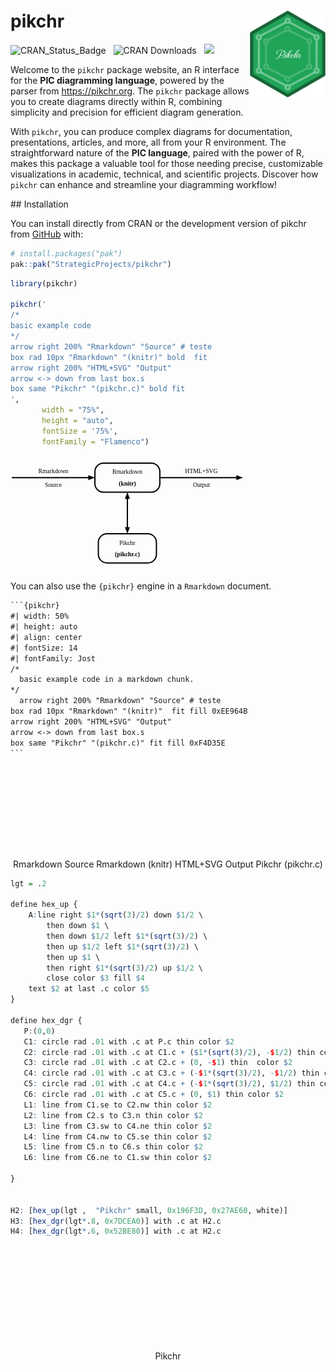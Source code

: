 
<!-- README.md is generated from README.Rmd. Please edit that file -->

# pikchr <a href="https://github.com/StrategicProjects/pikchr"><img src="man/figures/logo.png" align="right" height="139" alt="pikchr website" /></a>

<!-- badges: start -->

![CRAN_Status_Badge](https://www.r-pkg.org/badges/version/pikchr)  
![CRAN Downloads](https://cranlogs.r-pkg.org/badges/grand-total/pikchr)
  ![](https://img.shields.io/badge/devel%20version-1.0.4-blue.svg)
<!-- badges: end -->

Welcome to the `pikchr` package website, an R interface for the **PIC
diagramming language**, powered by the parser from <https://pikchr.org>.
The `pikchr` package allows you to create diagrams directly within R,
combining simplicity and precision for efficient diagram generation.

With `pikchr`, you can produce complex diagrams for documentation,
presentations, articles, and more, all from your R environment. The
straightforward nature of the **PIC language**, paired with the power of
R, makes this package a valuable tool for those needing precise,
customizable visualizations in academic, technical, and scientific
projects. Discover how `pikchr` can enhance and streamline your
diagramming workflow!

\## Installation

You can install directly from CRAN or the development version of pikchr
from [GitHub](https://github.com/) with:

``` r
# install.packages("pak")
pak::pak("StrategicProjects/pikchr")
```

``` r
library(pikchr)

pikchr('
/*
basic example code
*/
arrow right 200% "Rmarkdown" "Source" # teste
box rad 10px "Rmarkdown" "(knitr)" bold  fit
arrow right 200% "HTML+SVG" "Output" 
arrow <-> down from last box.s
box same "Pikchr" "(pikchr.c)" bold fit
',
       width = "75%", 
       height = "auto",
       fontSize = '75%',
       fontFamily = "Flamenco")
```

<svg style='width:75%;height:auto;font-size:75%;font-family:Flamenco;margin:10px 0 10px 0;' xmlns='http://www.w3.org/2000/svg'  class="pikchr" viewBox="0 0 409.075 177.12" data-pikchr-date="20250321215505"><def><style type="text/css">@import url(https://fonts.googleapis.com/css2?family=Flamenco:wght@300;400);</style></def>
<polygon points="146.16,27.36 134.64,31.68 134.64,23.04" style="fill:rgb(0,0,0)"/>
<path d="M2.16,27.36L140.4,27.36"  style="fill:none;stroke-width:2.16;stroke:rgb(0,0,0);" />
<text lengthAdjust="spacingAndGlyphs"  x="74.16" y="15.66" text-anchor="middle" fill="rgb(0,0,0)" dominant-baseline="central">Rmarkdown</text>
<text x="74.16" y="39.06" text-anchor="middle" fill="rgb(0,0,0)" dominant-baseline="central">Source</text>
<path d="M161.16,52.56L243.595,52.56A15 15 0 0 0 258.595 37.56L258.595,17.16A15 15 0 0 0 243.595 2.16L161.16,2.16A15 15 0 0 0 146.16 17.16L146.16,37.56A15 15 0 0 0 161.16 52.56Z"  style="fill:none;stroke-width:2.16;stroke:rgb(0,0,0);" />
<text x="202.378" y="17.28" text-anchor="middle" fill="rgb(0,0,0)" dominant-baseline="central">Rmarkdown</text>
<text x="202.378" y="37.44" text-anchor="middle" font-weight="bold" fill="rgb(0,0,0)" dominant-baseline="central">(knitr)</text>
<polygon points="402.595,27.36 391.075,31.68 391.075,23.04" style="fill:rgb(0,0,0)"/>
<path d="M258.595,27.36L396.835,27.36"  style="fill:none;stroke-width:2.16;stroke:rgb(0,0,0);" />
<text x="330.595" y="15.66" text-anchor="middle" fill="rgb(0,0,0)" dominant-baseline="central">HTML+SVG</text>
<text x="330.595" y="39.06" text-anchor="middle" fill="rgb(0,0,0)" dominant-baseline="central">Output</text>
<polygon points="202.378,52.56 206.698,64.08 198.058,64.08" style="fill:rgb(0,0,0)"/>
<polygon points="202.378,124.56 198.058,113.04 206.698,113.04" style="fill:rgb(0,0,0)"/>
<path d="M202.378,58.32L202.378,118.8"  style="fill:none;stroke-width:2.16;stroke:rgb(0,0,0);" />
<path d="M167.076,174.96L237.68,174.96A15 15 0 0 0 252.68 159.96L252.68,139.56A15 15 0 0 0 237.68 124.56L167.076,124.56A15 15 0 0 0 152.076 139.56L152.076,159.96A15 15 0 0 0 167.076 174.96Z"  style="fill:none;stroke-width:2.16;stroke:rgb(0,0,0);" />
<text x="202.378" y="139.68" text-anchor="middle" fill="rgb(0,0,0)" dominant-baseline="central">Pikchr</text>
<text x="202.378" y="159.84" text-anchor="middle" font-weight="bold" fill="rgb(0,0,0)" dominant-baseline="central">(pikchr.c)</text>
</svg>

You can also use the `{pikchr}` engine in a `Rmarkdown` document.

```` default
```{pikchr}
#| width: 50%
#| height: auto
#| align: center
#| fontSize: 14
#| fontFamily: Jost
/*
  basic example code in a markdown chunk.
*/
  arrow right 200% "Rmarkdown" "Source" # teste
box rad 10px "Rmarkdown" "(knitr)"  fit fill 0xEE964B
arrow right 200% "HTML+SVG" "Output" 
arrow <-> down from last box.s
box same "Pikchr" "(pikchr.c)" fit fill 0xF4D35E
```
````

<div class="container_pikchr inline-svg unnamed-chunk-5"
style="text-align:center;">

<svg style="width:50%;height:auto;font-size:14;font-family:Jost;margin:10px 0 10px 0;" xmlns="http://www.w3.org/2000/svg" class="pikchr inline-svg  unnamed-chunk-5" viewBox="0 0 409.075 177.12" data-pikchr-date="20250321215505">

<def><style type="text/css">@import
url(<https://fonts.googleapis.com/css2?family=Jost:ital,wght@0,100;0,200;0,300;0,400;0,500;0,600;0,700;0,800;0,900;1,100;1,200;1,300;1,400;1,500;1,600;1,700;1,800;1,900>);</style></def>
<polygon points="146.16,27.36 134.64,31.68 134.64,23.04" style="fill:rgb(0,0,0)"/>
<path d="M2.16,27.36L140.4,27.36"  style="fill:none;stroke-width:2.16;stroke:rgb(0,0,0);" />
<text lengthAdjust="spacingAndGlyphs"  x="74.16" y="15.66" text-anchor="middle" fill="rgb(0,0,0)" dominant-baseline="central">Rmarkdown</text>
<text x="74.16" y="39.06" text-anchor="middle" fill="rgb(0,0,0)" dominant-baseline="central">Source</text>
<path d="M161.16,52.56L243.595,52.56A15 15 0 0 0 258.595 37.56L258.595,17.16A15 15 0 0 0 243.595 2.16L161.16,2.16A15 15 0 0 0 146.16 17.16L146.16,37.56A15 15 0 0 0 161.16 52.56Z"  style="fill:rgb(238,150,75);stroke-width:2.16;stroke:rgb(0,0,0);" />
<text x="202.378" y="17.28" text-anchor="middle" fill="rgb(0,0,0)" dominant-baseline="central">Rmarkdown</text>
<text x="202.378" y="37.44" text-anchor="middle" fill="rgb(0,0,0)" dominant-baseline="central">(knitr)</text>
<polygon points="402.595,27.36 391.075,31.68 391.075,23.04" style="fill:rgb(0,0,0)"/>
<path d="M258.595,27.36L396.835,27.36"  style="fill:none;stroke-width:2.16;stroke:rgb(0,0,0);" />
<text x="330.595" y="15.66" text-anchor="middle" fill="rgb(0,0,0)" dominant-baseline="central">HTML+SVG</text>
<text x="330.595" y="39.06" text-anchor="middle" fill="rgb(0,0,0)" dominant-baseline="central">Output</text>
<polygon points="202.378,52.56 206.698,64.08 198.058,64.08" style="fill:rgb(0,0,0)"/>
<polygon points="202.378,124.56 198.058,113.04 206.698,113.04" style="fill:rgb(0,0,0)"/>
<path d="M202.378,58.32L202.378,118.8"  style="fill:none;stroke-width:2.16;stroke:rgb(0,0,0);" />
<path d="M171.125,174.96L233.63,174.96A15 15 0 0 0 248.63 159.96L248.63,139.56A15 15 0 0 0 233.63 124.56L171.125,124.56A15 15 0 0 0 156.125 139.56L156.125,159.96A15 15 0 0 0 171.125 174.96Z"  style="fill:rgb(244,211,94);stroke-width:2.16;stroke:rgb(0,0,0);" />
<text x="202.378" y="139.68" text-anchor="middle" fill="rgb(0,0,0)" dominant-baseline="central">Pikchr</text>
<text x="202.378" y="159.84" text-anchor="middle" fill="rgb(0,0,0)" dominant-baseline="central">(pikchr.c)</text>
</svg>

</div>

``` r
lgt = .2

define hex_up { 
    A:line right $1*(sqrt(3)/2) down $1/2 \
        then down $1 \
        then down $1/2 left $1*(sqrt(3)/2) \
        then up $1/2 left $1*(sqrt(3)/2) \
        then up $1 \
        then right $1*(sqrt(3)/2) up $1/2 \
        close color $3 fill $4
    text $2 at last .c color $5
}

define hex_dgr {
   P:(0,0)
   C1: circle rad .01 with .c at P.c thin color $2
   C2: circle rad .01 with .c at C1.c + ($1*(sqrt(3)/2), -$1/2) thin color $2
   C3: circle rad .01 with .c at C2.c + (0, -$1) thin  color $2
   C4: circle rad .01 with .c at C3.c + (-$1*(sqrt(3)/2), -$1/2) thin color $2
   C5: circle rad .01 with .c at C4.c + (-$1*(sqrt(3)/2), $1/2) thin color $2
   C6: circle rad .01 with .c at C5.c + (0, $1) thin color $2
   L1: line from C1.se to C2.nw thin color $2
   L2: line from C2.s to C3.n thin color $2
   L3: line from C3.sw to C4.ne thin color $2
   L4: line from C4.nw to C5.se thin color $2
   L5: line from C5.n to C6.s thin color $2
   L6: line from C6.ne to C1.sw thin color $2
   
}


H2: [hex_up(lgt ,  "Pikchr" small, 0x196F3D, 0x27AE60, white)]
H3: [hex_dgr(lgt*.8, 0x7DCEA0)] with .c at H2.c
H4: [hex_dgr(lgt*.6, 0x52BE80)] with .c at H2.c
```

<div class="container_pikchr inline-svg unnamed-chunk-6"
style="text-align:center;">

<svg style="width:25%;height:auto;font-size:50%;font-family:MonteCarlo;margin:10px 0 10px 0;" xmlns="http://www.w3.org/2000/svg" class="pikchr inline-svg  unnamed-chunk-6" viewBox="0 0 59.2474 61.92" data-pikchr-date="20250321215505">

<def><style type="text/css">@import
url(<https://fonts.googleapis.com/css2?family=MonteCarlo:wght@400>);</style></def>
<path d="M29.6237,2.16L54.5652,16.56L54.5652,45.36L29.6237,59.76L4.68215,45.36L4.68215,16.56L29.6237,2.16Z"  style="fill:rgb(39,174,96);stroke-width:2.16;stroke-linejoin:round;stroke:rgb(25,111,61);" />
<text lengthAdjust="spacingAndGlyphs"  x="29.6237" y="30.96" text-anchor="middle" fill="rgb(255,255,255)" font-size="80%" dominant-baseline="central">Pikchr</text>
<circle cx="29.6237" cy="7.92" r="1.44"  style="fill:none;stroke-width:1.4472;stroke:rgb(125,206,160);" />
<circle cx="49.5769" cy="19.44" r="1.44"  style="fill:none;stroke-width:1.4472;stroke:rgb(125,206,160);" />
<circle cx="49.5769" cy="42.48" r="1.44"  style="fill:none;stroke-width:1.4472;stroke:rgb(125,206,160);" />
<circle cx="29.6237" cy="54" r="1.44"  style="fill:none;stroke-width:1.4472;stroke:rgb(125,206,160);" />
<circle cx="9.67045" cy="42.48" r="1.44"  style="fill:none;stroke-width:1.4472;stroke:rgb(125,206,160);" />
<circle cx="9.67045" cy="19.44" r="1.44"  style="fill:none;stroke-width:1.4472;stroke:rgb(125,206,160);" />
<path d="M30.6419,8.93823L48.5587,18.4218"  style="fill:none;stroke-width:1.4472;stroke:rgb(125,206,160);" />
<path d="M49.5769,20.88L49.5769,41.04"  style="fill:none;stroke-width:1.4472;stroke:rgb(125,206,160);" />
<path d="M48.5587,43.4982L30.6419,52.9818"  style="fill:none;stroke-width:1.4472;stroke:rgb(125,206,160);" />
<path d="M28.6054,52.9818L10.6887,43.4982"  style="fill:none;stroke-width:1.4472;stroke:rgb(125,206,160);" />
<path d="M9.67045,41.04L9.67045,20.88"  style="fill:none;stroke-width:1.4472;stroke:rgb(125,206,160);" />
<path d="M10.6887,18.4218L28.6054,8.93823"  style="fill:none;stroke-width:1.4472;stroke:rgb(125,206,160);" />
<circle cx="29.6237" cy="13.68" r="1.44"  style="fill:none;stroke-width:1.4472;stroke:rgb(82,190,128);" />
<circle cx="44.5886" cy="22.32" r="1.44"  style="fill:none;stroke-width:1.4472;stroke:rgb(82,190,128);" />
<circle cx="44.5886" cy="39.6" r="1.44"  style="fill:none;stroke-width:1.4472;stroke:rgb(82,190,128);" />
<circle cx="29.6237" cy="48.24" r="1.44"  style="fill:none;stroke-width:1.4472;stroke:rgb(82,190,128);" />
<circle cx="14.6588" cy="39.6" r="1.44"  style="fill:none;stroke-width:1.4472;stroke:rgb(82,190,128);" />
<circle cx="14.6588" cy="22.32" r="1.44"  style="fill:none;stroke-width:1.4472;stroke:rgb(82,190,128);" />
<path d="M30.6419,14.6982L43.5704,21.3018"  style="fill:none;stroke-width:1.4472;stroke:rgb(82,190,128);" />
<path d="M44.5886,23.76L44.5886,38.16"  style="fill:none;stroke-width:1.4472;stroke:rgb(82,190,128);" />
<path d="M43.5704,40.6182L30.6419,47.2218"  style="fill:none;stroke-width:1.4472;stroke:rgb(82,190,128);" />
<path d="M28.6054,47.2218L15.677,40.6182"  style="fill:none;stroke-width:1.4472;stroke:rgb(82,190,128);" />
<path d="M14.6588,38.16L14.6588,23.76"  style="fill:none;stroke-width:1.4472;stroke:rgb(82,190,128);" />
<path d="M15.677,21.3018L28.6054,14.6982"  style="fill:none;stroke-width:1.4472;stroke:rgb(82,190,128);" />
</svg>

</div>
